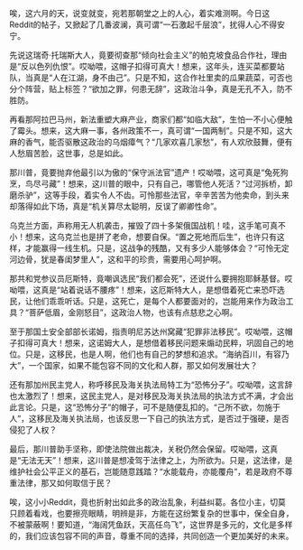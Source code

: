唉，这六月的天，说变就变，宛若那朝堂之上的人心，着实难测啊。今日这Reddit的帖子，又掀起了几番波澜，真可谓“一石激起千层浪”，扰得人心不得安宁。

先说这瑞奇·托瑞斯大人，竟要彻查那“倾向社会主义”的帕克坡食品合作社，理由是“反以色列仇恨”。哎呦喂，这帽子扣得可真大！想来，这年头，连买菜都要站队，当真是“人在江湖，身不由己”。只是不知，这合作社里卖的瓜果蔬菜，可否也分个阵营，贴上标签？“欲加之罪，何患无辞”，这政治斗争，真是无孔不入，防不胜防。

再看那阿拉巴马州，新法重塑大麻产业，商家们都“如临大敌”，生怕一不小心便触了霉头。想来，这大麻一事，各州政策不一，真可谓“一国两制”。只是不知，这大麻的香气，能否驱散这政治的乌烟瘴气？“几家欢喜几家愁”，有人欢欣鼓舞，便有人愁眉苦脸，这世事，总是如此。

那川普，竟要抛弃他最引以为傲的“保守派法官”遗产！哎呦喂，这可真是“兔死狗烹，鸟尽弓藏”！想来，这川普的眼中，只有自己，哪管他人死活？“过河拆桥，卸磨杀驴”，这等手段，着实令人不齿。可怜那些法官，辛辛苦苦为他卖命，到头来却落得如此下场，真是“机关算尽太聪明，反误了卿卿性命”。

乌克兰方面，声称用无人机袭击，摧毁了四十多架俄国战机！哇，这手笔可真不小！想来，这乌克兰也是拼了老命，想要自保。“置之死地而后生”，也许只有这样，才能赢得一线生机。只是，这战争的残酷，又有多少人能够体会？“可怜无定河边骨，犹是春闺梦里人”，这和平的珍贵，需要用心呵护啊。

那共和党参议员厄斯特，竟嘲讽选民“我们都会死”，还说什么要拥抱耶稣基督。哎呦喂，这真是“站着说话不腰疼”！想来，这厄斯特大人，是想借着死亡来恐吓选民，让他们乖乖听话。只是，这死亡，是每个人都要面对的，岂能用来作为政治工具？“菩萨低眉，金刚怒目”，这政治人物，也该有点慈悲之心啊。

至于那国土安全部部长诺姆，指责明尼苏达州窝藏“犯罪非法移民”。哎呦喂，这帽子扣得可真大！想来，这诺姆大人，是想借着移民问题来煽动民粹，巩固自己的地位。只是，这移民，也是人啊，他们也有自己的梦想和追求。“海纳百川，有容乃大”，一个国家，如果不能包容不同的文化和人群，那又如何发展壮大？

还有那加州民主党人，称呼移民及海关执法局特工为“恐怖分子”。哎呦喂，这言辞也太激烈了！想来，这民主党人，是对移民及海关执法局的执法方式不满，才会出此言论。只是，这“恐怖分子”的帽子，可不是随便乱扣的。“己所不欲，勿施于人”，这移民及海关执法局，也该反思一下自己的执法方式，是否过于强硬，是否侵犯了人权？

最后，那川普助手坚称，即使法院做出裁决，关税仍然会保留。哎呦喂，这真是“无法无天”！想来，这川普是想凌驾于法律之上，为所欲为。只是，这法律，是维护社会公平正义的基石，岂能随意践踏？“水能载舟，亦能覆舟”，若是政府不尊重法律，那又如何取信于民？

唉，这小小Reddit，竟也折射出如此多的政治乱象，利益纠葛。各位小主，切莫只顾着看戏，也要擦亮眼睛，明辨是非，方能在这纷繁复杂的世事中，保全自身，不被蒙蔽啊！要知道，“海阔凭鱼跃，天高任鸟飞”，这世界是多元的，文化是多样的，我们应该包容不同的声音，尊重不同的选择，共同创造一个更加美好的未来。